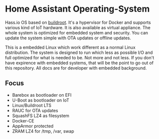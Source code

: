 # Home Assistant Operating-System
Hass.io OS based on [buildroot](https://buildroot.org/). It's a hypervisor for Docker and supports various kind of IoT hardware. It is also available as virtual appliance. The whole system is optimized for embedded system and  security. You can update the system simple with OTA updates or offline updates.

This is a embedded Linux which work different as a normal Linux distribution. The system is designed to run which less as possible I/O and full optimized for what is needed to be. Not more and not less. If you don't have expirence with embedded systems, that will be the point to go out of this repository. All docs are for developer with embedded background.

## Focus

- Barebox as bootloader on EFI
- U-Boot as bootloader on IoT
- Linux/Buildroot LTS
- RAUC for OTA updates
- SquashFS LZ4 as filesystem
- Docker-CE
- AppArmor protected
- ZRAM LZ4 for /tmp, /var, swap
